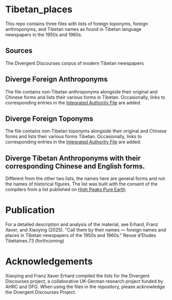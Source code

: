 # Tibetan_places
This repo contains three files with lists of foreign toponyms, foreign anthroponyms, and Tibetan names as found in Tibetan language newspapers in the 1950s and 1960s.

## Sources
The Divergent Discourses corpus of modern Tibetan newspapers

## Diverge Foreign Anthroponyms
The file contains non-Tibetan anthroponyms alongside their original and Chinese forms and lists their various forms in Tibetan. Occasionally, links to corresponding entries in the [Integrated Authority File](https://www.dnb.de/EN/Professionell/Standardisierung/GND/gnd_node.html) are added.

## Diverge Foreign Toponyms
The file contains non-Tibetan toponyms alongside their original and Chinese forms and lists their various forms Tibetan. Occasionally, links to corresponding entries in the [Integrated Authority File](https://www.dnb.de/EN/Professionell/Standardisierung/GND/gnd_node.html) are added.

## Diverge Tibetan Anthroponyms with their corresponding Chinese and English forms.
Different from the other two lists, the names here are general forms and not the names of historical figures. The list was built with the consent of the compilers from a list published on [High Peaks Pure Earth](https://highpeakspureearth.com/tibetan-names-in-simplified-chinese-1/).

# Publication
For a detailed description and analysis of the material, see Erhard, Franz Xaver, and Xiaoying (2025). "Call them by their names — foreign names and places in Tibetan newspapers of the 1950s and 1960s." Revue d’Etudes Tibétaines.73 (forthcoming)  

# Acknowledgements
Xiaoying and Franz Xaver Erhard compiled the lists for the Divergent Discourses project, a collaborative UK-German research project funded by AHRC and DFG.
When using the files in the repository, please acknowledge the Divergent Discourses Project.
